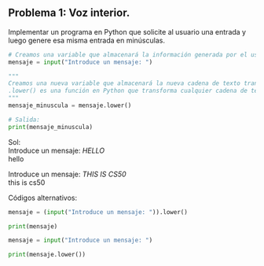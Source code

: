 ## Problema 1: Voz interior.
Implementar un programa en Python que solicite al usuario una entrada y luego genere esa misma entrada en minúsculas.

```python
# Creamos una variable que almacenará la información generada por el usuario:
mensaje = input("Introduce un mensaje: ")

"""
Creamos una nueva variable que almacenará la nueva cadena de texto transformada.
.lower() es una función en Python que transforma cualquier cadena de texto en minúscula.
"""
mensaje_minuscula = mensaje.lower()

# Salida:
print(mensaje_minuscula)
```
Sol:  
Introduce un mensaje: *HELLO*  
hello  

Introduce un mensaje: *THIS IS CS50*  
this is cs50  

Códigos alternativos:
```python
mensaje = (input("Introduce un mensaje: ")).lower()

print(mensaje)
```
```python
mensaje = input("Introduce un mensaje: ")

print(mensaje.lower())
```



